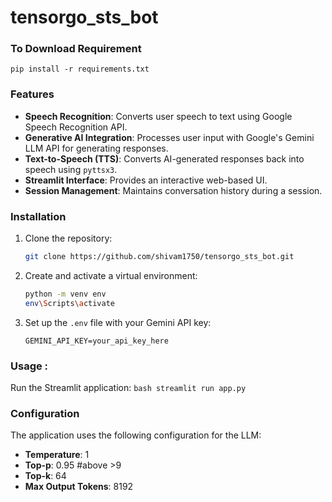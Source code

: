 # tensorgo_sts_bot

### To Download Requirement 
```
pip install -r requirements.txt
```
### Features

- **Speech Recognition**: Converts user speech to text using Google Speech Recognition API.
- **Generative AI Integration**: Processes user input with Google's Gemini LLM API for generating responses.
- **Text-to-Speech (TTS)**: Converts AI-generated responses back into speech using `pyttsx3`.
- **Streamlit Interface**: Provides an interactive web-based UI.
- **Session Management**: Maintains conversation history during a session.

  
### Installation

1. Clone the repository:
    ```bash
    git clone https://github.com/shivam1750/tensorgo_sts_bot.git
    ```

2. Create and activate a virtual environment:
    ```bash
    python -m venv env
    env\Scripts\activate
    ```

3. Set up the `.env` file with your Gemini API key:
    ```env
    GEMINI_API_KEY=your_api_key_here
    ```

### Usage : 
Run the Streamlit application:
    ```bash
    streamlit run app.py
    ```

### Configuration

The application uses the following configuration for the LLM:

- **Temperature**: 1
- **Top-p**: 0.95     #above >9
- **Top-k**: 64
- **Max Output Tokens**: 8192
